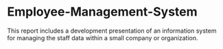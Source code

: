 # Employee-Management-System
This report includes a development presentation of an information system for managing the staff data within a small company or organization.
